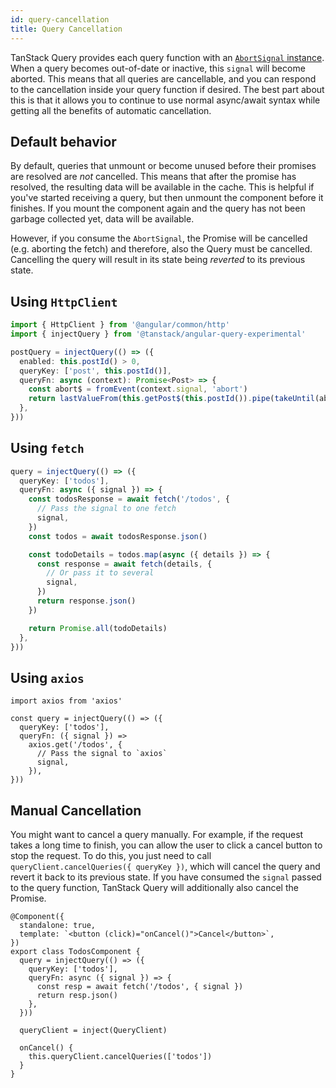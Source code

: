 ```yaml
---
id: query-cancellation
title: Query Cancellation
---
```


TanStack Query provides each query function with an [`AbortSignal` instance](https://developer.mozilla.org/docs/Web/API/AbortSignal). When a query becomes out-of-date or inactive, this `signal` will become aborted. This means that all queries are cancellable, and you can respond to the cancellation inside your query function if desired. The best part about this is that it allows you to continue to use normal async/await syntax while getting all the benefits of automatic cancellation.

## Default behavior

By default, queries that unmount or become unused before their promises are resolved are _not_ cancelled. This means that after the promise has resolved, the resulting data will be available in the cache. This is helpful if you've started receiving a query, but then unmount the component before it finishes. If you mount the component again and the query has not been garbage collected yet, data will be available.

However, if you consume the `AbortSignal`, the Promise will be cancelled (e.g. aborting the fetch) and therefore, also the Query must be cancelled. Cancelling the query will result in its state being _reverted_ to its previous state.

## Using `HttpClient`

```ts
import { HttpClient } from '@angular/common/http'
import { injectQuery } from '@tanstack/angular-query-experimental'

postQuery = injectQuery(() => ({
  enabled: this.postId() > 0,
  queryKey: ['post', this.postId()],
  queryFn: async (context): Promise<Post> => {
    const abort$ = fromEvent(context.signal, 'abort')
    return lastValueFrom(this.getPost$(this.postId()).pipe(takeUntil(abort$)))
  },
}))
```

## Using `fetch`

[//]: # 'Example2'

```ts
query = injectQuery(() => ({
  queryKey: ['todos'],
  queryFn: async ({ signal }) => {
    const todosResponse = await fetch('/todos', {
      // Pass the signal to one fetch
      signal,
    })
    const todos = await todosResponse.json()

    const todoDetails = todos.map(async ({ details }) => {
      const response = await fetch(details, {
        // Or pass it to several
        signal,
      })
      return response.json()
    })

    return Promise.all(todoDetails)
  },
}))
```

[//]: # 'Example2'

## Using `axios`

[//]: # 'Example3'

```tsx
import axios from 'axios'

const query = injectQuery(() => ({
  queryKey: ['todos'],
  queryFn: ({ signal }) =>
    axios.get('/todos', {
      // Pass the signal to `axios`
      signal,
    }),
}))
```

[//]: # 'Example3'

## Manual Cancellation

You might want to cancel a query manually. For example, if the request takes a long time to finish, you can allow the user to click a cancel button to stop the request. To do this, you just need to call `queryClient.cancelQueries({ queryKey })`, which will cancel the query and revert it back to its previous state. If you have consumed the `signal` passed to the query function, TanStack Query will additionally also cancel the Promise.

[//]: # 'Example7'

```angular-ts
@Component({
  standalone: true,
  template: `<button (click)="onCancel()">Cancel</button>`,
})
export class TodosComponent {
  query = injectQuery(() => ({
    queryKey: ['todos'],
    queryFn: async ({ signal }) => {
      const resp = await fetch('/todos', { signal })
      return resp.json()
    },
  }))

  queryClient = inject(QueryClient)

  onCancel() {
    this.queryClient.cancelQueries(['todos'])
  }
}
```

[//]: # 'Example7'
